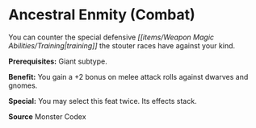 ﻿---
cssclass: [feats]

---
# Ancestral Enmity (Combat)

You can counter the special defensive _[[items/Weapon Magic Abilities/Training|training]]_ the stouter races have against your kind.

**Prerequisites:** Giant subtype.

**Benefit:** You gain a +2 bonus on melee attack rolls against dwarves and gnomes.

**Special:** You may select this feat twice. Its effects stack.

**Source** Monster Codex